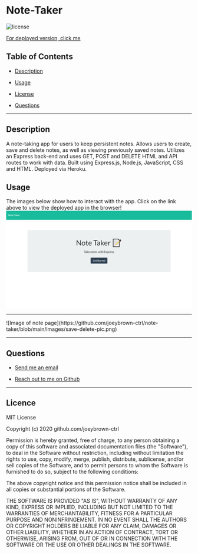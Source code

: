 # Note-Taker

  ![license](https://img.shields.io/badge/License-MIT-blue.svg)

   [For deployed version, click me](https://note-taker-joeybrown-ctrl.herokuapp.com/)


  ## Table of Contents

  
* [Description](#description)
  
* [Usage](#usage) 
  
* [License](#license) 
  
* [Questions](#questions)

  
<hr>

  ## Description 
A note-taking app for users to keep persistent notes. Allows users to create, save and delete notes, as well as viewing previously saved notes. Utilizes an Express back-end and uses GET, POST and DELETE HTML and API routes to work with data. Built using Express.js, Node.js, JavaScript, CSS and HTML. Deployed via Heroku. 

  ## Usage 
The images below show how to interact with the app. Click on the link above to view the deployed app in the browser!
![Image of home page](https://github.com/joeybrown-ctrl/note-taker/blob/main/images/note-taker-pic.png)
<hr>
![Image of note page](https://github.com/joeybrown-ctrl/note-taker/blob/main/images/save-delete-pic.png)
<hr>

  ## Questions 
  
* [Send me an email](mailto:gjoey.brown@gmail.com)
  
* [Reach out to me on Github](https://github.com/joeybrown-ctrl)

<hr>

  ## Licence 
MIT License

Copyright (c) 2020 github.com/joeybrown-ctrl

Permission is hereby granted, free of charge, to any person obtaining a copy
of this software and associated documentation files (the "Software"), to deal
in the Software without restriction, including without limitation the rights
to use, copy, modify, merge, publish, distribute, sublicense, and/or sell
copies of the Software, and to permit persons to whom the Software is
furnished to do so, subject to the following conditions:

The above copyright notice and this permission notice shall be included in all
copies or substantial portions of the Software.

THE SOFTWARE IS PROVIDED "AS IS", WITHOUT WARRANTY OF ANY KIND, EXPRESS OR
IMPLIED, INCLUDING BUT NOT LIMITED TO THE WARRANTIES OF MERCHANTABILITY,
FITNESS FOR A PARTICULAR PURPOSE AND NONINFRINGEMENT. IN NO EVENT SHALL THE
AUTHORS OR COPYRIGHT HOLDERS BE LIABLE FOR ANY CLAIM, DAMAGES OR OTHER
LIABILITY, WHETHER IN AN ACTION OF CONTRACT, TORT OR OTHERWISE, ARISING FROM,
OUT OF OR IN CONNECTION WITH THE SOFTWARE OR THE USE OR OTHER DEALINGS IN THE
SOFTWARE.